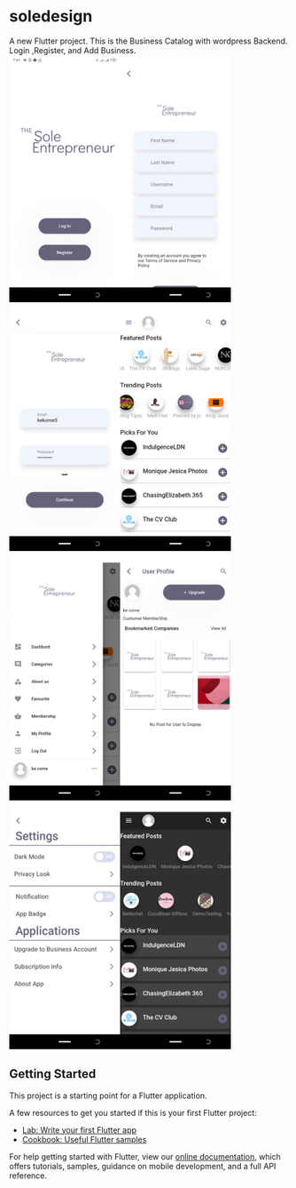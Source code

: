 # soledesign

A new Flutter project. This is the Business Catalog with wordpress Backend. Login ,Register, and Add Business.
<br>
<img src="Screenshots/1.png" alt="Home Screen" width="200"><img src="Screenshots/2.png" alt="Register Screen" width="200"><img src="Screenshots/3.png" alt="Register Screen" width="200"><img src="Screenshots/4.png" alt="Register Screen" width="200"><img src="Screenshots/5.png" alt="Register Screen" width="200"><img src="Screenshots/6.png" alt="Register Screen" width="200"><img src="Screenshots/7.png" alt="Register Screen" width="200"><img src="Screenshots/8.png" alt="Register Screen" width="200">

## Getting Started

This project is a starting point for a Flutter application.

A few resources to get you started if this is your first Flutter project:

- [Lab: Write your first Flutter app](https://flutter.dev/docs/get-started/codelab)
- [Cookbook: Useful Flutter samples](https://flutter.dev/docs/cookbook)

For help getting started with Flutter, view our
[online documentation](https://flutter.dev/docs), which offers tutorials,
samples, guidance on mobile development, and a full API reference.
